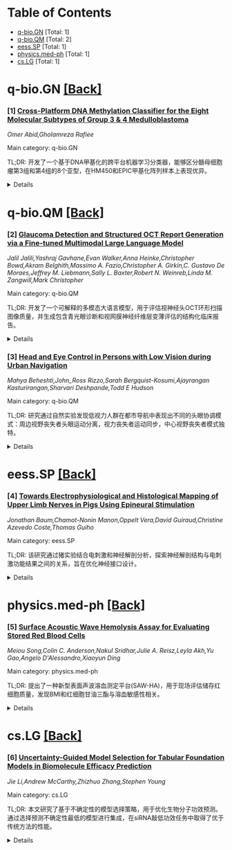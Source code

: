 <div id=toc></div>

# Table of Contents

- [q-bio.GN](#q-bio.GN) [Total: 1]
- [q-bio.QM](#q-bio.QM) [Total: 2]
- [eess.SP](#eess.SP) [Total: 1]
- [physics.med-ph](#physics.med-ph) [Total: 1]
- [cs.LG](#cs.LG) [Total: 1]


<div id='q-bio.GN'></div>

# q-bio.GN [[Back]](#toc)

### [1] [Cross-Platform DNA Methylation Classifier for the Eight Molecular Subtypes of Group 3 & 4 Medulloblastoma](https://arxiv.org/abs/2510.02416)
*Omer Abid,Gholamreza Rafiee*

Main category: q-bio.GN

TL;DR: 开发了一个基于DNA甲基化的跨平台机器学习分类器，能够区分髓母细胞瘤第3组和第4组的8个亚型，在HM450和EPIC甲基化阵列样本上表现优异。


<details>
  <summary>Details</summary>
Motivation: 髓母细胞瘤是一种恶性儿童脑癌，分子亚组的发现使个性化治疗成为可能。分类器对于将这些发现转化为临床应用至关重要，包括支持临床试验、开发个性化疗法和患者监测。

Method: 使用DNA甲基化数据，开发了一个跨平台的机器学习分类器，能够在HM450和EPIC甲基化阵列样本上工作。

Result: 在两个独立测试集上，模型实现了加权F1=0.95和平衡准确率=0.957，在不同平台间表现一致。

Conclusion: 这是首个跨平台解决方案，提供向后兼容性并扩展到新平台，增强了可访问性。该分类器有望成为这些亚型的首个公开可用分类器，通过推进精准医学改善第3组和第4组髓母细胞瘤患者的临床结果。

Abstract: Medulloblastoma is a malignant pediatric brain cancer, and the discovery of
molecular subgroups is enabling personalized treatment strategies. In 2019, a
consensus identified eight novel subtypes within Groups 3 and 4, each
displaying heterogeneous characteristics. Classifiers are essential for
translating these findings into clinical practice by supporting clinical
trials, personalized therapy development and application, and patient
monitoring. This study presents a DNA methylation-based, cross-platform machine
learning classifier capable of distinguishing these subtypes on both HM450 and
EPIC methylation array samples. Across two independent test sets, the model
achieved weighted F1 = 0.95 and balanced accuracy = 0.957, consistent across
platforms. As the first cross-platform solution, it provides backward
compatibility while extending applicability to a newer platform, also enhancing
accessibility. It also has the potential to become the first publicly available
classifier for these subtypes once deployed through a web application, as
planned in the future. This work overall takes steps in the direction of
advancing precision medicine and improving clinical outcomes for patients
within the majority prevalence medulloblastoma subgroups, groups 3 and 4.

</details>


<div id='q-bio.QM'></div>

# q-bio.QM [[Back]](#toc)

### [2] [Glaucoma Detection and Structured OCT Report Generation via a Fine-tuned Multimodal Large Language Model](https://arxiv.org/abs/2510.02403)
*Jalil Jalili,Yashraj Gavhane,Evan Walker,Anna Heinke,Christopher Bowd,Akram Belghith,Massimo A. Fazio,Christopher A. Girkin,C. Gustavo De Moraes,Jeffrey M. Liebmann,Sally L. Baxter,Robert N. Weinreb,Linda M. Zangwill,Mark Christopher*

Main category: q-bio.QM

TL;DR: 开发了一个可解释的多模态大语言模型，用于评估视神经头OCT环形扫描图像质量，并生成包含青光眼诊断和视网膜神经纤维层变薄评估的结构化临床报告。


<details>
  <summary>Details</summary>
Motivation: 需要自动化的工具来筛查OCT图像质量并生成临床报告，以支持青光眼的诊断和评估。

Method: 使用Llama 3.2 Vision-Instruct模型进行微调，训练数据包括配对的OCT图像和自动生成的结构化临床报告，描述全局和分区RNFL变薄情况。

Result: 模型在质量评估中准确率0.90，特异性0.98；青光眼检测准确率0.86；RNFL变薄预测准确率0.83-0.94；文本生成指标表现优异。

Conclusion: 微调后的MM-LLM能够基于OCT成像生成准确的临床描述，在图像质量识别和青光眼检测方面表现良好，为临床OCT评估提供支持。

Abstract: Objective: To develop an explainable multimodal large language model (MM-LLM)
that (1) screens optic nerve head (ONH) OCT circle scans for quality and (2)
generates structured clinical reports that include glaucoma diagnosis and
sector-wise retinal nerve fiber layer (RNFL) thinning assessments. Design:
Retrospective cohort study of 1,310 subjects contributing 43,849 Spectralis ONH
OCT circle scans (1,331 glaucomatous and 867 healthy eyes) from the DIGS and
ADAGES cohorts. Methods: A MM-LLM (Llama 3.2 Vision-Instruct model) was
fine-tuned to generate clinical descriptions of OCT imaging data. Training data
included paired OCT images and automatically generated, structured clinical
reports that described global and sectoral RNFL thinning. Poor-quality scans
were labeled as unusable and paired with a fixed refusal statement. The model
was evaluated on a held-out test set for three tasks: quality assessment,
glaucoma detection, and RNFL thinning classification across seven anatomical
sectors. Evaluation metrics included accuracy, sensitivity, specificity,
precision, and F1-score. Model description quality was also evaluated using
standard text evaluation metrics. Results: The model achieved 0.90 accuracy and
0.98 specificity for quality triage. For glaucoma detection, accuracy was 0.86
(sensitivity 0.91, specificity 0.73, F1-score 0.91). RNFL thinning prediction
accuracy ranged from 0.83 to 0.94, with highest performance in global and
temporal sectors. Text generation scores showed strong alignment with reference
reports (BLEU: 0.82; ROUGE-1: 0.94; ROUGE-2: 0.87; ROUGE-L: 0.92; BERTScore-F1:
0.99). Conclusions: The fine-tuned MM-LLM generated accurate clinical
descriptions based on OCT imaging. The model achieved high accuracy in
identifying image quality issues and detecting glaucoma. The model also
provided sectoral descriptions of RNFL thinning to help support clinical OCT
evaluation.

</details>


### [3] [Head and Eye Control in Persons with Low Vision during Urban Navigation](https://arxiv.org/abs/2510.02533)
*Mahya Beheshti,John_Ross Rizzo,Sarah Bergquist-Kosumi,Ajayrangan Kasturirangan,Sharvari Deshpande,Todd E Hudson*

Main category: q-bio.QM

TL;DR: 研究通过自然实验发现低视力人群在都市导航中表现出不同的头眼协调模式：周边视野丧失者头眼运动分离，视力丧失者运动同步，中心视野丧失者模式独特。


<details>
  <summary>Details</summary>
Motivation: 传统眼动研究在实验室固定头部条件下进行，无法了解真实环境中低视力人群的头眼协调情况，需要研究他们在自然导航中的运动模式。

Method: 设计自然主义"自由头部"实验，使用眼动追踪技术比较低视力人群与正常视力对照组的头眼运动模式。

Result: 周边视野丧失者表现出显著的头眼运动分离，视力丧失者运动更同步，中心视野丧失者结果不确定但显示独特运动模式。

Conclusion: 这些发现为康复策略、辅助移动技术和城市设计改进提供了有价值的方向，有助于开发增强低视力人群在复杂城市环境中安全性和独立性的干预措施。

Abstract: Low vision involves a range of visual impairments that significantly impact
daily activities, particularly navigation in urban environments. Individuals
with low vision often develop adaptive strategies to compensate for visual
deficits, relying on head movements to bring objects into their remaining
functional field of vision. Research suggests that they focus on road surface
markings and building edges to aid in wayfinding and collision avoidance.
However, urban navigation presents additional challenges, as obstacles, moving
hazards, and tripping dangers may enter their visual loss field, increasing the
risk of injury. Traditional eye movement studies are typically conducted in
controlled laboratory settings with fixed head positions, limiting the
understanding of head-eye coordination in real-world environments. To bridge
this gap, we designed a naturalistic, "free-head" experiment using eye-tracking
technology to examine head and eye movement patterns during urban navigation.
Participants with low vision were compared to a control cohort without visual
impairment to test the hypothesis that eye and head movements become decoupled
in visually impaired individuals. Findings indicate that individuals with
peripheral field loss exhibit significant eye-head decoupling, while those with
acuity loss demonstrate more synchronized movements. Results for individuals
with central field loss were inconclusive but revealed distinct movement
patterns. These insights provide valuable direction for rehabilitation
strategies, assistive-mobility technologies, and urban design improvements. By
expanding research on eye-head coordination, this study contributes to the
development of interventions that enhance safety, mobility, and independence
for individuals with low vision in complex urban environments.

</details>


<div id='eess.SP'></div>

# eess.SP [[Back]](#toc)

### [4] [Towards Electrophysiological and Histological Mapping of Upper Limb Nerves in Pigs Using Epineural Stimulation](https://arxiv.org/abs/2510.02979)
*Jonathan Baum,Chamot-Nonin Manon,Oppelt Vera,David Guiraud,Christine Azevedo Coste,Thomas Guiho*

Main category: eess.SP

TL;DR: 该研究通过猪实验结合电刺激和神经解剖分析，探索神经解剖结构与电刺激功能结果之间的关系，旨在优化神经接口设计。


<details>
  <summary>Details</summary>
Motivation: 理解神经解剖与电刺激功能结果的关系对于优化神经接口设计至关重要，需要将电极配置与选择性肌肉募集联系起来。

Method: 在四只猪上进行急性实验，使用多触点神经外膜袖带电极对上肢神经进行电刺激，记录诱发肌电反应，并进行组织学分析神经束分布。

Result: 初步结果显示肌肉激活模式与神经束解剖结构之间存在关联，提供了电极配置与选择性肌肉募集的联系。

Conclusion: 这项研究有助于设计更有效的刺激策略，为神经调控和神经假体应用提供基础。

Abstract: Understanding the relationship between nerve anatomy and the functional
outcomes of electrical stimulation is critical for optimizing neural interface
design. In this study, we conducted acute experiments on four pigs in which
epineural cuff electrodes with multiple contacts were placed around upper limb
nerves. A subset of electrical stimulation configurations -- previously
identified via computational study -- was applied, and the resulting evoked
electromyographic (EMG) responses were recorded from target muscles. Muscle
recruitment curves were extracted and analysed offline to quantify activation
patterns. Following the electrophysiological experiments, the stimulated nerves
were harvested and processed for histological analysis to visualize fascicular
organization and distribution. This work presents preliminary results from the
combined analysis of muscle activation profiles and fascicle anatomy in one
animal. Our findings aim to inform the design of stimulation strategies by
linking electrode configuration to selective muscle recruitment, ultimately
contributing to more effective neuromodulation and neuroprosthetic
applications.

</details>


<div id='physics.med-ph'></div>

# physics.med-ph [[Back]](#toc)

### [5] [Surface Acoustic Wave Hemolysis Assay for Evaluating Stored Red Blood Cells](https://arxiv.org/abs/2510.02482)
*Meiou Song,Colin C. Anderson,Nakul Sridhar,Julie A. Reisz,Leyla Akh,Yu Gao,Angelo D'Alessandro,Xiaoyun Ding*

Main category: physics.med-ph

TL;DR: 提出了一种新型表面声波溶血测定平台(SAW-HA)，用于现场评估储存红细胞质量，发现BMI和红细胞甘油三酯与溶血敏感性相关。


<details>
  <summary>Details</summary>
Motivation: 目前缺乏快速、经济有效的现场评估储存红细胞质量的方法，且供体生物学因素对血液储存质量和输血效果的影响被忽视。

Method: 开发表面声波溶血测定平台，利用表面声波溶血温度(SAWHT)作为红细胞质量标志物，评估储存42天的人类红细胞。

Result: SAWHT是一种机制依赖的可重复方法，发现高BMI和红细胞甘油三酯与溶血敏感性增加相关，低SAWHT单位的红细胞显示氧化还原控制紊乱和色氨酸代谢缺陷。

Conclusion: SAW-HA平台具有作为输血医学即时检测工具的潜力，可实现精准输血医学方法。

Abstract: Blood transfusion remains a cornerstone of modern medicine, saving countless
lives daily. Yet the quality of transfused blood varies dramatically among
donors-a critical factor often overlooked in clinical practice. Rapid,
benchtop, and cost-effective methods for evaluating stored red blood cells
(RBCs) at the site of transfusion are lacking, with concerns persisting about
the association between metabolic signatures of stored RBC quality and
transfusion outcomes. Recent studies utilizing metabolomics approaches to
evaluate stored erythrocytes find that donor biology (e.g., genetics, age,
lifestyle factors) underlies the heterogeneity associated with blood storage
and transfusion. The appreciation of donor-intrinsic factors provides
opportunities for precision transfusion medicine approaches for the evaluation
of storage quality and prediction of transfusion efficacy. Here we propose a
new platform, the Surface Acoustic Wave Hemolysis Assay (SAW-HA), for on-site
evaluation of stored RBCs utilizing SAW Hemolysis Temperature (SAWHT) as a
marker for RBC quality. We report SAWHT as a mechanism-dependent reproducible
methodology for evaluating stored human RBCs up to 42 days. Our results define
unique signatures for SAW hemolysis and metabolic profiles in RBCs from two of
the six donors in which high body mass index (BMI) and RBC triglycerides
associated with increased susceptibility to hemolysis. Metabolic age of the
stored RBCs - a recently appreciated predictor of post-transfusion
efficacy-reveal that RBCs from the two low SAWHT units were characterized by
disrupted redox control, deficient tryptophan metabolism, and high BMI.
Together, these findings indicate the potential of the SAW-HA as a
point-of-care analysis for transfusion medicine.

</details>


<div id='cs.LG'></div>

# cs.LG [[Back]](#toc)

### [6] [Uncertainty-Guided Model Selection for Tabular Foundation Models in Biomolecule Efficacy Prediction](https://arxiv.org/abs/2510.02476)
*Jie Li,Andrew McCarthy,Zhizhuo Zhang,Stephen Young*

Main category: cs.LG

TL;DR: 本文研究了基于不确定性的模型选择策略，用于优化生物分子功效预测。通过选择预测不确定性最低的模型进行集成，在siRNA敲低功效任务中取得了优于传统方法的性能。


<details>
  <summary>Details</summary>
Motivation: 上下文学习器如TabPFN在生物分子功效预测中很有前景，但其性能对提供的上下文高度敏感。如何在没有真实标签的情况下选择最佳模型进行集成是一个开放性问题。

Method: 使用TabPFN模型和简单序列特征，通过模型预测的分位数间范围(IQR)作为不确定性度量，选择不确定性最低的模型进行集成。

Result: 在siRNA敲低功效任务中，基于TabPFN的模型超越了专门的先进预测器。模型预测的IQR与真实预测误差呈负相关，选择平均IQR最低的模型集成获得了优于传统方法的性能。

Conclusion: 模型不确定性是一种强大的、无需标签的启发式方法，可用于优化生物分子功效预测。

Abstract: In-context learners like TabPFN are promising for biomolecule efficacy
prediction, where established molecular feature sets and relevant experimental
results can serve as powerful contextual examples. However, their performance
is highly sensitive to the provided context, making strategies like post-hoc
ensembling of models trained on different data subsets a viable approach. An
open question is how to select the best models for the ensemble without access
to ground truth labels. In this study, we investigate an uncertainty-guided
strategy for model selection. We demonstrate on an siRNA knockdown efficacy
task that a TabPFN model using simple sequence-based features can surpass
specialized state-of-the-art predictors. We also show that the model's
predicted inter-quantile range (IQR), a measure of its uncertainty, has a
negative correlation with true prediction error. By selecting and averaging an
ensemble of models with the lowest mean IQR, we achieve superior performance
compared to naive ensembling or using a single model trained on all available
data. This finding highlights model uncertainty as a powerful, label-free
heuristic for optimizing biomolecule efficacy predictions.

</details>
